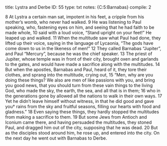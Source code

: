 title:          Lystra and Derbe
ID:             55
type:           txt
notes:          {C:5:Barnabas}
compile:        2


 8 At Lystra a certain man sat, impotent in his feet, a cripple from his mother’s womb, who never had walked. 9 He was listening to Paul speaking, who, fastening eyes on him, and seeing that he had faith to be made whole, 10 said with a loud voice, “Stand upright on your feet!” He leaped up and walked. 11 When the multitude saw what Paul had done, they lifted up their voice, saying in the language of Lycaonia, “The gods have come down to us in the likeness of men!” 12 They called Barnabas “Jupiter”, and Paul “Mercury”, because he was the chief speaker. 13 The priest of Jupiter, whose temple was in front of their city, brought oxen and garlands to the gates, and would have made a sacrifice along with the multitudes. 14 But when the apostles, Barnabas and Paul, heard of it, they tore their clothes, and sprang into the multitude, crying out, 15 “Men, why are you doing these things? We also are men of like passions with you, and bring you good news, that you should turn from these vain things to the living God, who made the sky, the earth, the sea, and all that is in them; 16 who in the generations gone by allowed all the nations to walk in their own ways. 17 Yet he didn’t leave himself without witness, in that he did good and gave you† rains from the sky and fruitful seasons, filling our hearts with food and gladness.”
18 Even saying these things, they hardly stopped the multitudes from making a sacrifice to them. 19 But some Jews from Antioch and Iconium came there, and having persuaded the multitudes, they stoned Paul, and dragged him out of the city, supposing that he was dead.
20 But as the disciples stood around him, he rose up, and entered into the city. On the next day he went out with Barnabas to Derbe.